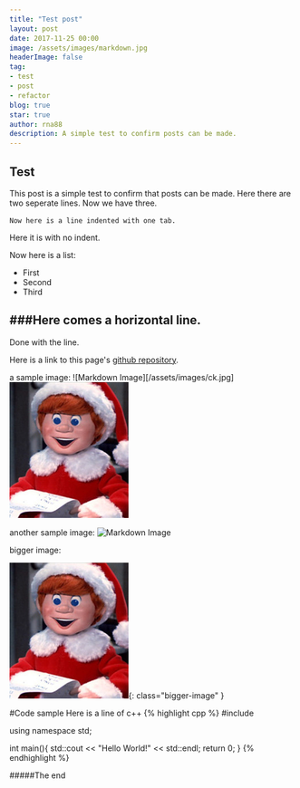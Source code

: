```yaml
---
title: "Test post"
layout: post
date: 2017-11-25 00:00
image: /assets/images/markdown.jpg
headerImage: false
tag:
- test
- post
- refactor
blog: true
star: true
author: rna88
description: A simple test to confirm posts can be made.
---
```


## Test
This post is a simple test to confirm that posts can be made.
Here there are two seperate lines.
Now we have three.

	Now here is a line indented with one tab.
Here it is with no indent.

Now here is a list:
* First
* Second
* Third

###Here comes a horizontal line.
---
Done with the line.

Here is a link to this page's [github repository](https://github.com/rna88/rna88.github.io/tree/develop/_posts).

a sample image:
![Markdown Image][/assets/images/ck.jpg]
![Markdown Image][2]

another sample image:
![Markdown Image][1]

bigger image:

![Markdown Image][2]{: class="bigger-image" }

#Code sample
Here is a line of c++
{% highlight cpp %}
#include <iostream>

using namespace std;

int main(){
	std::cout << "Hello World!" << std::endl;
	return 0;
}
{% endhighlight %}

[1]: /assets/images/profile.jpg
[2]: /assets/images/ck.jpg
#####The end
